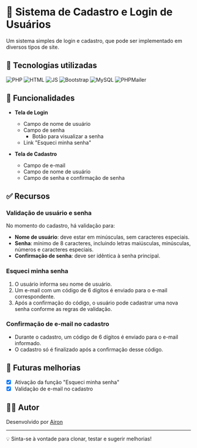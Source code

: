# 🔐 Sistema de Cadastro e Login de Usuários

Um sistema simples de login e cadastro, que pode ser implementado em diversos tipos de site.

## 🧪 Tecnologias utilizadas

![PHP](https://img.shields.io/badge/PHP-777BB4?style=for-the-badge&logo=php&logoColor=white)
![HTML](https://img.shields.io/badge/HTML5-E34F26?style=for-the-badge&logo=html5&logoColor=white)
![JS](https://img.shields.io/badge/JavaScript-F7DF1E?style=for-the-badge&logo=javascript&logoColor=black)
![Bootstrap](https://img.shields.io/badge/Bootstrap-563D7C?style=for-the-badge&logo=bootstrap&logoColor=white)
![MySQL](https://img.shields.io/badge/MySQL-00000F?style=for-the-badge&logo=mysql&logoColor=white)
![PHPMailer](https://img.shields.io/badge/PHPMailer-0F0F0F?style=for-the-badge&logo=phpmailer&logoColor=white)

## 🔧 Funcionalidades

- **Tela de Login**
  - Campo de nome de usuário
  - Campo de senha
    - Botão para visualizar a senha
  - Link "Esqueci minha senha"

- **Tela de Cadastro**
  - Campo de e-mail
  - Campo de nome de usuário
  - Campo de senha e confirmação de senha

## ✅ Recursos

### Validação de usuário e senha

No momento do cadastro, há validação para:

- **Nome de usuário**: deve estar em minúsculas, sem caracteres especiais.  
- **Senha**: mínimo de 8 caracteres, incluindo letras maiúsculas, minúsculas, números e caracteres especiais.  
- **Confirmação de senha**: deve ser idêntica à senha principal.

### Esqueci minha senha

1. O usuário informa seu nome de usuário.
2. Um e-mail com um código de 6 dígitos é enviado para o e-mail correspondente.
3. Após a confirmação do código, o usuário pode cadastrar uma nova senha conforme as regras de validação.

### Confirmação de e-mail no cadastro

- Durante o cadastro, um código de 6 dígitos é enviado para o e-mail informado.
- O cadastro só é finalizado após a confirmação desse código.

## 🚀 Futuras melhorias

- [x] Ativação da função "Esqueci minha senha"  
- [x] Validação de e-mail no cadastro

## 🧑‍💻 Autor

Desenvolvido por [Airon](https://github.com/airon-aona/)

---

💡 Sinta-se à vontade para clonar, testar e sugerir melhorias!
